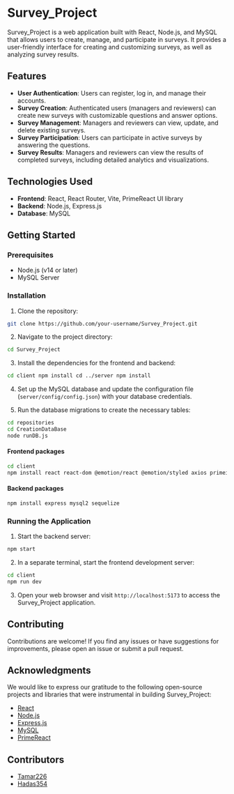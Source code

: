 # Survey_Project

Survey_Project is a web application built with React, Node.js, and MySQL that allows users to create, manage, and participate in surveys. It provides a user-friendly interface for creating and customizing surveys, as well as analyzing survey results.

## Features

- **User Authentication**: Users can register, log in, and manage their accounts.
- **Survey Creation**: Authenticated users (managers and reviewers) can create new surveys with customizable questions and answer options.
- **Survey Management**: Managers and reviewers can view, update, and delete existing surveys.
- **Survey Participation**: Users can participate in active surveys by answering the questions.
- **Survey Results**: Managers and reviewers can view the results of completed surveys, including detailed analytics and visualizations.

## Technologies Used

- **Frontend**: React, React Router, Vite, PrimeReact UI library
- **Backend**: Node.js, Express.js
- **Database**: MySQL

## Getting Started

### Prerequisites

- Node.js (v14 or later)
- MySQL Server

### Installation

1. Clone the repository:



```sh
git clone https://github.com/your-username/Survey_Project.git
```

2. Navigate to the project directory:



```sh
cd Survey_Project
```

3. Install the dependencies for the frontend and backend:



```sh
cd client npm install cd ../server npm install
```

4. Set up the MySQL database and update the configuration file (`server/config/config.json`) with your database credentials.

5. Run the database migrations to create the necessary tables:



```sh
cd repositories
cd CreationDataBase
node runDB.js
```

#### Frontend packages
```sh
cd client 
npm install react react-dom @emotion/react @emotion/styled axios primeicons primereact react-router-dom
```

#### Backend packages
```sh
npm install express mysql2 sequelize
```

### Running the Application

1. Start the backend server:



```sh
npm start
```

2. In a separate terminal, start the frontend development server:



```sh
cd client 
npm run dev
```

3. Open your web browser and visit `http://localhost:5173` to access the Survey_Project application.

## Contributing

Contributions are welcome! If you find any issues or have suggestions for improvements, please open an issue or submit a pull request.

## Acknowledgments

We would like to express our gratitude to the following open-source projects and libraries that were instrumental in building Survey_Project:

- [React](https://reactjs.org/)
- [Node.js](https://nodejs.org/)
- [Express.js](https://expressjs.com/)
- [MySQL](https://www.mysql.com/)
- [PrimeReact](https://www.primefaces.org/primereact/)

## Contributors

- [Tamar226](https://github.com/Tamar226)
- [Hadas354](https://github.com/hadas354)